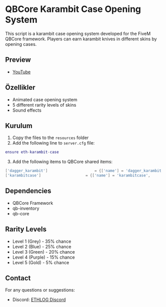 # QBCore Karambit Case Opening System

This script is a karambit case opening system developed for the FiveM QBCore framework. Players can earn karambit knives in different skins by opening cases.

## Preview

- [YouTube](https://youtu.be/hhUI47YqbCo?si=uFmsOc6i2LzaEXLB)

## Özellikler

- Animated case opening system
- 5 different rarity levels of skins
- Sound effects

## Kurulum

1. Copy the files to the `resources` folder
2. Add the following line to `server.cfg` file:

```lua
ensure eth-karambit-case
```

3. Add the following items to QBCore shared items:

```lua
['dagger_karambit'] 	     			= {['name'] = 'dagger_karambit', 					['label'] = 'Karambit', 					['weight'] = 1000, 		['type'] = 'item', 		['image'] = 'karambit.png', 				['unique'] = false, 						['useable'] = true, 	['shouldClose'] = true,	   ['combinable'] = nil,   ['description'] = 'Karambit Mod', ['created'] = nil, ['decay'] = 28.0},
['karambitcase'] 	     			= {['name'] = 'karambitcase', 					['label'] = 'Karambit Case', 					['weight'] = 1000, 		['type'] = 'item', 		['image'] = 'karambit_case.png', 				['unique'] = false, 						['useable'] = true, 	['shouldClose'] = true,	   ['combinable'] = nil,   ['description'] = '', ['created'] = nil, ['decay'] = 28.0},

```

## Dependencies

- QBCore Framework
- qb-inventory
- qb-core

## Rarity Levels

- Level 1 (Grey) - 35% chance
- Level 2 (Blue) - 25% chance
- Level 3 (Green) - 20% chance
- Level 4 (Purple) - 15% chance
- Level 5 (Gold) - 5% chance

## Contact

For any questions or suggestions:
- Discord: [ETHLOG Discord](https://discord.gg/VrA83Nwt8v)